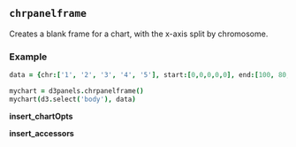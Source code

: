 ## `chrpanelframe`

Creates a blank frame for a chart, with the x-axis split by
chromosome.

### Example

```coffeescript
data = {chr:['1', '2', '3', '4', '5'], start:[0,0,0,0,0], end:[100, 80, 65, 50, 50]}

mychart = d3panels.chrpanelframe()
mychart(d3.select('body'), data)
```

**insert_chartOpts**

**insert_accessors**
